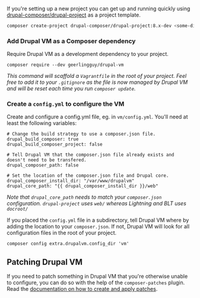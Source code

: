 If you're setting up a new project you can get up and running quickly using [drupal-composer/drupal-project](https://github.com/drupal-composer/drupal-project) as a project template.

```sh
composer create-project drupal-composer/drupal-project:8.x-dev <some-dir> --stability dev --no-interaction
```

### Add Drupal VM as a Composer dependency

Require Drupal VM as a development dependency to your project.

    composer require --dev geerlingguy/drupal-vm

_This command will scaffold a `Vagrantfile` in the root of your project. Feel free to add it to your `.gitignore` as the file is now managed by Drupal VM and will be reset each time you run `composer update`._

### Create a `config.yml` to configure the VM

Create and configure a config.yml file, eg. in `vm/config.yml`. You'll need at least the following variables:

    # Change the build strategy to use a composer.json file.
    drupal_build_composer: true
    drupal_build_composer_project: false

    # Tell Drupal VM that the composer.json file already exists and doesn't need to be transfered.
    drupal_composer_path: false

    # Set the location of the composer.json file and Drupal core.
    drupal_composer_install_dir: "/var/www/drupalvm"
    drupal_core_path: "{{ drupal_composer_install_dir }}/web"

_Note that `drupal_core_path` needs to match your `composer.json` configuration. `drupal-project` uses `web/` whereas Lightning and BLT uses `docroot/`_

If you placed the `config.yml` file in a subdirectory, tell Drupal VM where by adding the location to your `composer.json`. If not, Drupal VM will look for all configuration files in the root of your project.

    composer config extra.drupalvm.config_dir 'vm'

## Patching Drupal VM

If you need to patch something in Drupal VM that you're otherwise unable to configure, you can do so with the help of the `composer-patches` plugin. Read the [documentation on how to create and apply patches](../extending/patching.md).
